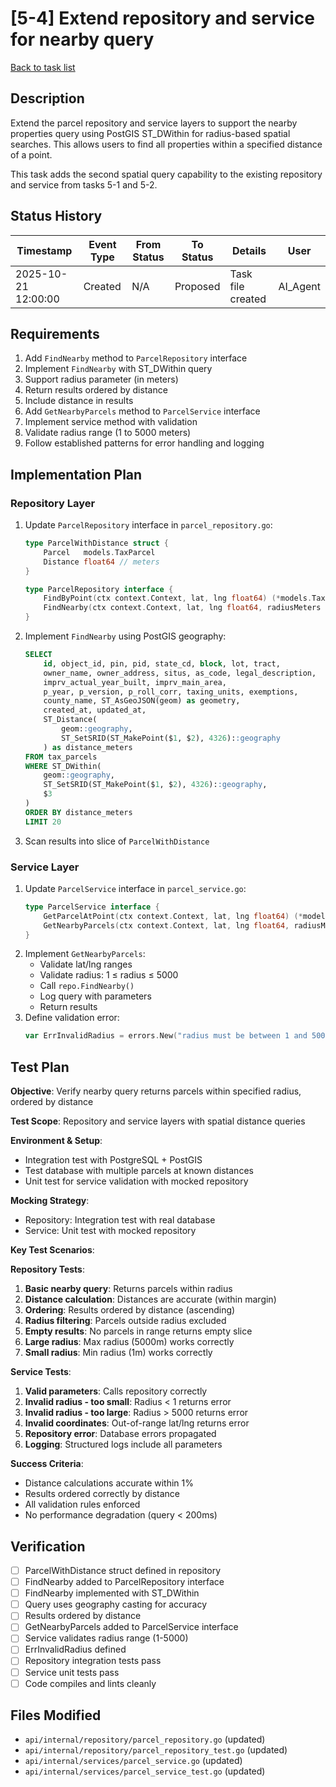 # [5-4] Extend repository and service for nearby query

[Back to task list](./tasks.md)

## Description

Extend the parcel repository and service layers to support the nearby properties query using PostGIS ST_DWithin for radius-based spatial searches. This allows users to find all properties within a specified distance of a point.

This task adds the second spatial query capability to the existing repository and service from tasks 5-1 and 5-2.

## Status History

| Timestamp | Event Type | From Status | To Status | Details | User |
|-----------|------------|-------------|-----------|---------|------|
| 2025-10-21 12:00:00 | Created | N/A | Proposed | Task file created | AI_Agent |

## Requirements

1. Add `FindNearby` method to `ParcelRepository` interface
2. Implement `FindNearby` with ST_DWithin query
3. Support radius parameter (in meters)
4. Return results ordered by distance
5. Include distance in results
6. Add `GetNearbyParcels` method to `ParcelService` interface
7. Implement service method with validation
8. Validate radius range (1 to 5000 meters)
9. Follow established patterns for error handling and logging

## Implementation Plan

### Repository Layer

1. Update `ParcelRepository` interface in `parcel_repository.go`:
   ```go
   type ParcelWithDistance struct {
       Parcel   models.TaxParcel
       Distance float64 // meters
   }
   
   type ParcelRepository interface {
       FindByPoint(ctx context.Context, lat, lng float64) (*models.TaxParcel, error)
       FindNearby(ctx context.Context, lat, lng float64, radiusMeters int) ([]ParcelWithDistance, error)
   }
   ```
2. Implement `FindNearby` using PostGIS geography:
   ```sql
   SELECT 
       id, object_id, pin, pid, state_cd, block, lot, tract,
       owner_name, owner_address, situs, as_code, legal_description,
       imprv_actual_year_built, imprv_main_area,
       p_year, p_version, p_roll_corr, taxing_units, exemptions,
       county_name, ST_AsGeoJSON(geom) as geometry,
       created_at, updated_at,
       ST_Distance(
           geom::geography, 
           ST_SetSRID(ST_MakePoint($1, $2), 4326)::geography
       ) as distance_meters
   FROM tax_parcels
   WHERE ST_DWithin(
       geom::geography,
       ST_SetSRID(ST_MakePoint($1, $2), 4326)::geography,
       $3
   )
   ORDER BY distance_meters
   LIMIT 20
   ```
3. Scan results into slice of `ParcelWithDistance`

### Service Layer

1. Update `ParcelService` interface in `parcel_service.go`:
   ```go
   type ParcelService interface {
       GetParcelAtPoint(ctx context.Context, lat, lng float64) (*models.TaxParcel, error)
       GetNearbyParcels(ctx context.Context, lat, lng float64, radiusMeters int) ([]repository.ParcelWithDistance, error)
   }
   ```
2. Implement `GetNearbyParcels`:
   - Validate lat/lng ranges
   - Validate radius: 1 ≤ radius ≤ 5000
   - Call `repo.FindNearby()`
   - Log query with parameters
   - Return results
3. Define validation error:
   ```go
   var ErrInvalidRadius = errors.New("radius must be between 1 and 5000 meters")
   ```

## Test Plan

**Objective**: Verify nearby query returns parcels within specified radius, ordered by distance

**Test Scope**: Repository and service layers with spatial distance queries

**Environment & Setup**:
- Integration test with PostgreSQL + PostGIS
- Test database with multiple parcels at known distances
- Unit test for service validation with mocked repository

**Mocking Strategy**: 
- Repository: Integration test with real database
- Service: Unit test with mocked repository

**Key Test Scenarios**:

**Repository Tests**:
1. **Basic nearby query**: Returns parcels within radius
2. **Distance calculation**: Distances are accurate (within margin)
3. **Ordering**: Results ordered by distance (ascending)
4. **Radius filtering**: Parcels outside radius excluded
5. **Empty results**: No parcels in range returns empty slice
6. **Large radius**: Max radius (5000m) works correctly
7. **Small radius**: Min radius (1m) works correctly

**Service Tests**:
1. **Valid parameters**: Calls repository correctly
2. **Invalid radius - too small**: Radius < 1 returns error
3. **Invalid radius - too large**: Radius > 5000 returns error
4. **Invalid coordinates**: Out-of-range lat/lng returns error
5. **Repository error**: Database errors propagated
6. **Logging**: Structured logs include all parameters

**Success Criteria**:
- Distance calculations accurate within 1%
- Results ordered correctly by distance
- All validation rules enforced
- No performance degradation (query < 200ms)

## Verification

- [ ] ParcelWithDistance struct defined in repository
- [ ] FindNearby added to ParcelRepository interface
- [ ] FindNearby implemented with ST_DWithin
- [ ] Query uses geography casting for accuracy
- [ ] Results ordered by distance
- [ ] GetNearbyParcels added to ParcelService interface
- [ ] Service validates radius range (1-5000)
- [ ] ErrInvalidRadius defined
- [ ] Repository integration tests pass
- [ ] Service unit tests pass
- [ ] Code compiles and lints cleanly

## Files Modified

- `api/internal/repository/parcel_repository.go` (updated)
- `api/internal/repository/parcel_repository_test.go` (updated)
- `api/internal/services/parcel_service.go` (updated)
- `api/internal/services/parcel_service_test.go` (updated)

